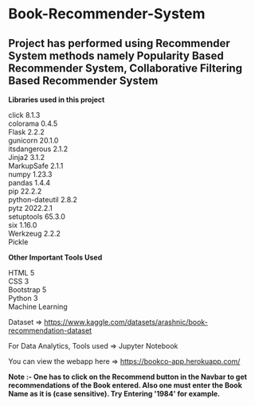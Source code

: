 # Book-Recommender-System

 ## Project has performed using Recommender System methods namely Popularity Based Recommender System, Collaborative Filtering Based Recommender System

**Libraries used in this project**

click           8.1.3 <br />
colorama        0.4.5 <br />
Flask           2.2.2 <br />
gunicorn        20.1.0 <br />
itsdangerous    2.1.2 <br />
Jinja2          3.1.2 <br />
MarkupSafe      2.1.1 <br />
numpy           1.23.3 <br />
pandas          1.4.4 <br />
pip             22.2.2 <br />
python-dateutil 2.8.2 <br />
pytz            2022.2.1 <br />
setuptools      65.3.0 <br />
six             1.16.0 <br />
Werkzeug        2.2.2 <br />
Pickle          <br />

**Other Important Tools Used**

HTML 5 <br />
CSS 3 <br />
Bootstrap 5 <br />
Python 3 <br />
Machine Learning <br />

Dataset => https://www.kaggle.com/datasets/arashnic/book-recommendation-dataset

For Data Analytics, Tools used => Jupyter Notebook

You can view the webapp here => https://bookco-app.herokuapp.com/

**Note :- One has to click on the Recommend button in the Navbar to get recommendations of the Book entered. Also one must enter the Book Name as it is (case sensitive). Try Entering '1984' for example.**
